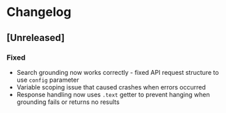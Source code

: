# Changelog

## [Unreleased]

### Fixed
- Search grounding now works correctly - fixed API request structure to use `config` parameter
- Variable scoping issue that caused crashes when errors occurred
- Response handling now uses `.text` getter to prevent hanging when grounding fails or returns no results
